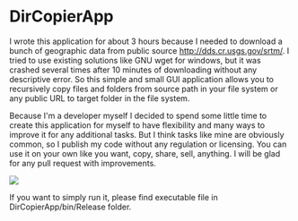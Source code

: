 # DirCopierApp

I wrote this application for about 3 hours because I needed to download a bunch of geographic data from public source http://dds.cr.usgs.gov/srtm/. I tried to use existing solutions like GNU wget for windows, but it was crashed several times after 10 minutes of downloading without any descriptive error. So this simple and small GUI application allows you to recursively copy files and folders from source path in your file system or any public URL to target folder in the file system.

Because I'm a developer myself I decided to spend some little time to create this application for myself to have flexibility and many ways to improve it for any additional tasks. But I think tasks like mine are obviously common, so I publish my code without any regulation or licensing. You can use it on your own like you want, copy, share, sell, anything. I will be glad for any pull request with improvements.

![](https://optiklab.github.io/img/dirCopier.jpg)

If you want to simply run it, please find executable file in DirCopierApp/bin/Release folder.

